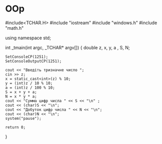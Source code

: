 # OOp
#include<TCHAR.H>
#include "iostream"
#include "windows.h"
#include "math.h" 


using namespace std;

int _tmain(int argc, _TCHAR* argv[])
{
	double z, x, y, a , S, N;
	

	SetConsoleCP(1251);
	SetConsoleOutputCP(1251);

	cout << "Введіть тризначне число ";
	cin >> z;
	x = static_cast<int>(z) % 10;
	y = (int)z / 10 % 10;
	a = (int)z / 100 % 10;
	S = x + y + a;
	N = x * y * a;
	cout << "Сумма цифр числа " << S << "\n" ;
	cout << (char)S << "\n";
	cout << "Добуток цифр числа " << N << "\n";
	cout << (char)N << "\n";
	system("pause");

	return 0;
}

